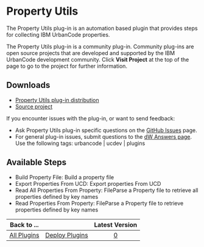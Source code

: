 
# Property Utils

The Property Utils plug-in is an automation based plugin that provides steps for collecting IBM UrbanCode properties.

The Property Utils plug-in is a community plug-in. Community plug-ins are open source projects that are developed and supported by the IBM UrbanCode development community. Click **Visit Project** at the top of the page to go to the project for further information.

## Downloads

* [Property Utils plug-in distribution](https://github.com/UrbanCode/Property-Utils-UCD/releases)
* [Source project](https://github.com/UrbanCode/Property-Utils-UCD)

If you encounter issues with the plug-in, or want to send feedback:

* Ask Property Utils plug-in specific questions on the [GitHub Issues](https://github.com/UrbanCode/Property-Utils-UCD/issues) page.
* For general plug-in issues, submit questions to the [dW Answers page](https://community.ibm.com/community/user/wasdevops/urbancode-discussion). Use the following tags: urbancode | ucdev | plugins

## Available Steps

* Build Property File: Build a property file
* Export Properties From UCD: Export properties From UCD
* Read All Properties From Property: FileParse a Property file to retrieve all properties defined by key names
* Read Properties From Property: FileParse a Property file to retrieve properties defined by key names

|Back to ...||Latest Version|
| :---: | :---: | :---: |
|[All Plugins](../../index.md)|[Deploy Plugins](../README.md)|[0]()|
